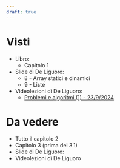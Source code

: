 ```yaml
---
draft: true
---
```

# Visti

- Libro:
	- Capitolo 1
- Slide di De Liguoro:
	- 8 - Array statici e dinamici
	- 9 - Liste
- Videolezioni di De Liguoro:
	- [Problemi e algoritmi (1) - 23/9/2024](https://informatica.i-learn.unito.it/mod/url/view.php?id=252274)

# Da vedere
- Tutto il capitolo 2
- Capitolo 3 (prima del 3.1)
- Slide di De Liguoro:
- Videolezioni di De Liguoro